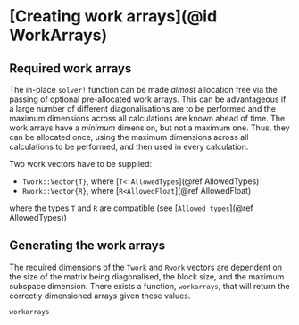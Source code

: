 # [Creating work arrays](@id WorkArrays)

## Required work arrays

The in-place `solver!` function can be made _almost_ allocation free
via the passing of optional pre-allocated work arrays. This can be
advantageous if a large number of different diagonalisations are to be
performed and the maximum dimensions across all calculations are known
ahead of time. The work arrays have a _minimum_ dimension, but not a
maximum one. Thus, they can be allocated once, using the maximum dimensions
across all calculations to be performed, and then used in every calculation.

Two work vectors have to be supplied:

* `Twork::Vector{T}`, where [`T<:AllowedTypes`](@ref AllowedTypes)
* `Rwork::Vector{R}`, where [`R<AllowedFloat`](@ref AllowedFloat)

where the types `T` and `R` are compatible (see [`Allowed types`](@ref AllowedTypes))

## Generating the work arrays

The required dimensions of the `Twork` and `Rwork` vectors are dependent on
the size of the matrix being diagonalised, the block size, and the maximum
subspace dimension. There exists a function, `workarrays`, that will return
the correctly dimensioned arrays given these values.

```@docs
workarrays
```
